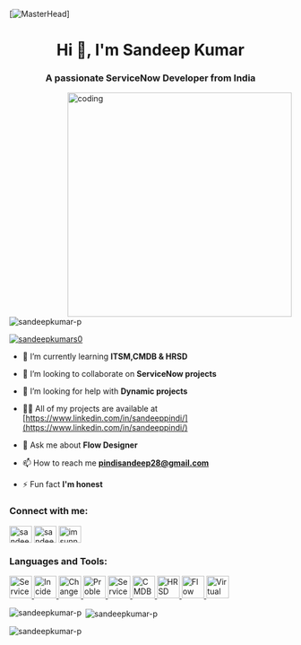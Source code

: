 [![MasterHead](https://as1.ftcdn.net/v2/jpg/03/94/12/82/1000_F_394128259_eNAXYXNQdUiS030RTmN2GsYZ71Gi9nTe.jpg)]
<h1 align="center">Hi 👋, I'm Sandeep Kumar</h1>
<h3 align="center">A passionate ServiceNow Developer from India</h3>
<img align="right" alt="coding" width="400" src="https://cdn.dribbble.com/users/1162077/screenshots/3848914/programmer.gif"/>


<p align="left"> <img src="https://komarev.com/ghpvc/?username=sandeepkumar-p&label=Profile%20views&color=0e75b6&style=flat" alt="sandeepkumar-p" /> </p>

<p align="left"> <a href="https://twitter.com/sandeepkumars0" target="blank"><img src="https://img.shields.io/twitter/follow/sandeepkumars0?logo=twitter&style=for-the-badge" alt="sandeepkumars0" /></a> </p>

- 🌱 I’m currently learning **ITSM,CMDB & HRSD**

- 👯 I’m looking to collaborate on **ServiceNow projects**

- 🤝 I’m looking for help with **Dynamic projects**

- 👨‍💻 All of my projects are available at [https://www.linkedin.com/in/sandeeppindi/](https://www.linkedin.com/in/sandeeppindi/)

- 💬 Ask me about **Flow Designer**

- 📫 How to reach me **pindisandeep28@gmail.com**

- ⚡ Fun fact **I'm honest**

<h3 align="left">Connect with me:</h3>
<p align="left">
<a href="https://twitter.com/sandeepkumars0" target="blank"><img align="center" src="https://raw.githubusercontent.com/rahuldkjain/github-profile-readme-generator/master/src/images/icons/Social/twitter.svg" alt="sandeepkumars0" height="30" width="40" /></a>
<a href="https://linkedin.com/in/sandeeppindi" target="blank"><img align="center" src="https://raw.githubusercontent.com/rahuldkjain/github-profile-readme-generator/master/src/images/icons/Social/linked-in-alt.svg" alt="sandeeppindi" height="30" width="40" /></a>
<a href="https://instagram.com/imsunny_for_u" target="blank"><img align="center" src="https://raw.githubusercontent.com/rahuldkjain/github-profile-readme-generator/master/src/images/icons/Social/instagram.svg" alt="imsunny_for_u" height="30" width="40" /></a>
</p>

<h3 align="left">Languages and Tools:</h3>
<p align="left">

 <!-- ServiceNow tools -->
  <a href="https://www.servicenow.com/products/itsm.html" target="_blank" rel="noreferrer">
    <img src="https://raw.githubusercontent.com/mattruppert/servicenow-icons/main/itsm.svg"
         alt="ServiceNow ITSM" width="40" height="40"/>
  </a>
  <a href="https://www.servicenow.com/products/itsm/incident-management.html" target="_blank" rel="noreferrer">
    <img src="https://raw.githubusercontent.com/mattruppert/servicenow-icons/main/incident.svg"
         alt="Incident Management" width="40" height="40"/>
  </a>
  <a href="https://www.servicenow.com/products/itsm/change-management.html" target="_blank" rel="noreferrer">
    <img src="https://raw.githubusercontent.com/mattruppert/servicenow-icons/main/change.svg"
         alt="Change Management" width="40" height="40"/>
  </a>
  <a href="https://www.servicenow.com/products/itsm/problem-management.html" target="_blank" rel="noreferrer">
    <img src="https://raw.githubusercontent.com/mattruppert/servicenow-icons/main/problem.svg"
         alt="Problem Management" width="40" height="40"/>
  </a>
  <a href="https://www.servicenow.com/products/itsm/service-catalog.html" target="_blank" rel="noreferrer">
    <img src="https://raw.githubusercontent.com/mattruppert/servicenow-icons/main/catalog.svg"
         alt="Service Catalog" width="40" height="40"/>
  </a>
  <a href="https://www.servicenow.com/products/servicenow-platform/configuration-management-database.html"
     target="_blank" rel="noreferrer">
    <img src="https://raw.githubusercontent.com/mattruppert/servicenow-icons/main/cmdb.svg"
         alt="CMDB" width="40" height="40"/>
  </a>
  <a href="https://www.servicenow.com/products/hr-service-delivery.html" target="_blank" rel="noreferrer">
    <img src="https://raw.githubusercontent.com/mattruppert/servicenow-icons/main/hrsd.svg"
         alt="HRSD" width="40" height="40"/>
  </a>
  <a href="https://www.servicenow.com/products/flow-designer.html" target="_blank" rel="noreferrer">
    <img src="https://raw.githubusercontent.com/mattruppert/servicenow-icons/main/flow-designer.svg"
         alt="Flow Designer" width="40" height="40"/>
  </a>
  <a href="https://www.servicenow.com/products/platform-virtual-agent.html" target="_blank" rel="noreferrer">
    <img src="https://raw.githubusercontent.com/mattruppert/servicenow-icons/main/virtual-agent.svg"
         alt="Virtual Agent" width="40" height="40"/>
  </a>
</p>

<p><img align="left" src="https://github-readme-stats.vercel.app/api/top-langs?username=sandeepkumar-p&show_icons=true&locale=en&layout=compact" alt="sandeepkumar-p" /></p>

<p>&nbsp;<img align="center" src="https://github-readme-stats.vercel.app/api?username=sandeepkumar-p&show_icons=true&locale=en" alt="sandeepkumar-p" /></p>

<p><img align="center" src="https://github-readme-streak-stats.herokuapp.com/?user=sandeepkumar-p&" alt="sandeepkumar-p" /></p>
